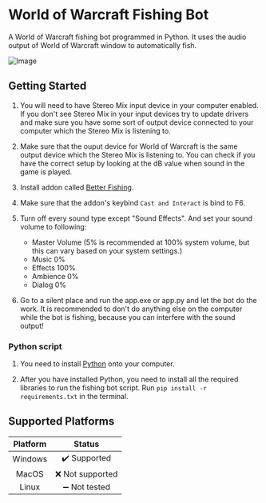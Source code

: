 # World of Warcraft Fishing Bot

A World of Warcraft fishing bot programmed in Python. It uses the audio output of World of Warcraft window to automatically fish.

![Image](https://static.icy-veins.com/images/wow/og-image-fishing.jpg)

## Getting Started

1. You will need to have Stereo Mix input device in your computer enabled. If you don't see Stereo Mix in your input devices try to update drivers and make sure you have some sort of output device connected to your computer which the Stereo Mix is listening to.

2. Make sure that the ouput device for World of Warcraft is the same output device which the Stereo Mix is listening to. You can check if you have the correct setup by looking at the dB value when sound in the game is played.

3. Install addon called [Better Fishing](https://www.curseforge.com/wow/addons/better-fishing).

4. Make sure that the addon's keybind ```Cast and Interact``` is bind to F6.

5. Turn off every sound type except "Sound Effects". And set your sound volume to following:
    - Master Volume (5% is recommended at 100% system volume, but this can vary based on your system settings.)
    - Music 0%
    - Effects 100%
    - Ambience 0%
    - Dialog 0%

6. Go to a silent place and run the app.exe or app.py and let the bot do the work. It is recommended to don't do anything else on the computer while the bot is fishing, because you can interfere with the sound output!

### Python script

1. You need to install [Python](https://www.python.org/downloads/) onto your computer.

2. After you have installed Python, you need to install all the required libraries to run the fishing bot script. Run ```pip install -r requirements.txt``` in the terminal.

## Supported Platforms

| Platform | Status                        |
|:--------:|:-----------------------------:|
| Windows  | :heavy_check_mark: Supported  |
| MacOS    | :x: Not supported             |
| Linux    | :heavy_minus_sign: Not tested |